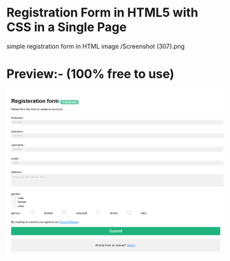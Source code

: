 # Registration Form in HTML5 with CSS in a Single Page
simple registration form in HTML
image /Screenshot (307).png
# Preview:- (100% free to use)
![alt text](https://github.com/bantikumarsatlokashram/Registrationform/blob/main/Screenshot%20(307).png)
